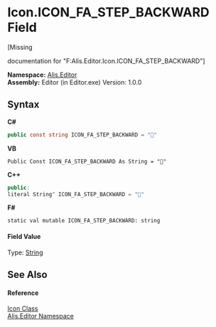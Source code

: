 # Icon.ICON_FA_STEP_BACKWARD Field
 

\[Missing <summary> documentation for "F:Alis.Editor.Icon.ICON_FA_STEP_BACKWARD"\]

**Namespace:**&nbsp;<a href="b150ade4-39de-a232-5f06-d3cdc1b2c538">Alis.Editor</a><br />**Assembly:**&nbsp;Editor (in Editor.exe) Version: 1.0.0

## Syntax

**C#**<br />
``` C#
public const string ICON_FA_STEP_BACKWARD = ""
```

**VB**<br />
``` VB
Public Const ICON_FA_STEP_BACKWARD As String = ""
```

**C++**<br />
``` C++
public:
literal String^ ICON_FA_STEP_BACKWARD = ""
```

**F#**<br />
``` F#
static val mutable ICON_FA_STEP_BACKWARD: string
```


#### Field Value
Type: <a href="https://docs.microsoft.com/dotnet/api/system.string" target="_blank">String</a>

## See Also


#### Reference
<a href="cc0f883c-67f8-f772-c6d7-a60b129f22a7">Icon Class</a><br /><a href="b150ade4-39de-a232-5f06-d3cdc1b2c538">Alis.Editor Namespace</a><br />